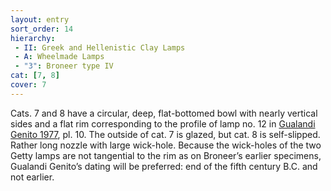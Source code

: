 ```yaml
---
layout: entry
sort_order: 14
hierarchy:
 - II: Greek and Hellenistic Clay Lamps
 - A: Wheelmade Lamps
 - "3": Broneer type IV
cat: [7, 8]
cover: 7
---
```


Cats. 7 and 8 have a circular, deep, flat-bottomed bowl with nearly vertical sides and a flat rim corresponding to the profile of lamp no. 12 in <a href='../../bibliography/#gualandi-genito-1977'>Gualandi Genito 1977</a>, pl. 10. The outside of cat. 7 is glazed, but cat. 8 is self-slipped. Rather long nozzle with large wick-hole. Because the wick-holes of the two Getty lamps are not tangential to the rim as on Broneer’s earlier specimens, Gualandi Genito’s dating will be preferred: end of the fifth century B.C. and not earlier.

